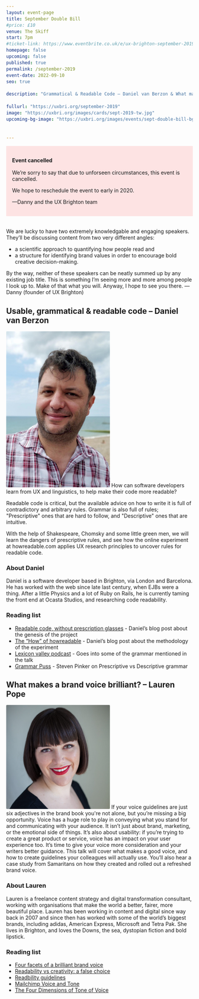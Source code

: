 ```yaml
---
layout: event-page
title: September Double Bill
#price: £10
venue: The Skiff
start: 7pm
#ticket-link: https://www.eventbrite.co.uk/e/ux-brighton-september-2019-double-bill-tickets-66206211561#tickets
homepage: false
upcoming: false
published: true
permalink: /september-2019
event-date: 2022-09-10
seo: true

description: "Grammatical & Readable Code – Daniel van Berzon & What makes a brand voice brilliant? – Lauren Pope"

fullurl: "https://uxbri.org/september-2019"
image: "https://uxbri.org/images/cards/sept-2019-tw.jpg"
upcoming-bg-image: "https://uxbri.org/images/events/sept-double-bill-bg.jpg"


---
```


<div style="background: rgba(255,0,0,0.1); padding: 1rem; margin-bottom: 2rem;">
 <p style="margin-bottom: 1rem;"><strong>Event cancelled</strong></p>
 <p>We’re sorry to say that due to unforseen circumstances, this event is cancelled.</p>
 <p>We hope to reschedule the event to early in 2020.</p>
 <p>—Danny and the UX Brighton team</p>
</div>

We are lucky to have two extremely knowledgable and engaging speakers. They’ll be discussing content from two very different angles:

 - a scientific approach to quantifying how people read and
 - a structure for identifying brand values in order to encourage bold creative decision-making.

By the way, neither of these speakers can be neatly summed up by any existing job title. This is something I’m seeing more and more among people I look up to. Make of that what you will. Anyway, I hope to see you there. —Danny (founder of UX Brighton)

## Usable, grammatical & readable code – Daniel van Berzon
<img src="/images/events/Daniel-van-Berzon.jpg" width="280" class="talk__thumb" style="border-radius: 2px;">
How can software developers learn from UX and linguistics, to help make their code more readable?

Readable code is critical, but the available advice on how to write it is full of contradictory and arbitrary rules. Grammar is also full of rules; "Prescriptive" ones that are hard to follow, and "Descriptive" ones that are intuitive.

With the help of Shakespeare, Chomsky and some little green men, we will learn the dangers of prescriptive rules, and see how the online experiment at howreadable.com applies UX research principles to uncover rules for readable code.

### About Daniel
Daniel is a software developer based in Brighton, via London and Barcelona. He has worked with the web since late last century, when EJBs were a thing. After a little Physics and a lot of Ruby on Rails, he is currently taming the front end at Ocasta Studios, and researching code readability.

### Reading list

- [Readable code, without prescription glasses](https://vanberzon.com/readable-code-prescription/) - Daniel’s blog post about the genesis of the project
- [The “How” of howreadable](https://vanberzon.com/how-readable-how/) - Daniel’s blog post about the methodology of the experiment
- [Lexicon valley podcast](https://slate.com/human-interest/2016/10/john-mcwhorter-on-the-made-up-rules-of-pronouns.html) - Goes into some of the grammar mentioned in the talk
- [Grammar Puss](https://slate.com/human-interest/2016/10/john-mcwhorter-on-the-made-up-rules-of-pronouns.html) - Steven Pinker on Prescriptive vs Descriptive grammar

## What makes a brand voice brilliant? – Lauren Pope
<img src="/images/events/Lauren-Pope.jpg" width="280" class="talk__thumb" style="border-radius: 2px;">
If your voice guidelines are just six adjectives in the brand book you're not alone, but you’re missing a big opportunity.  
Voice has a huge role to play in conveying what you stand for and communicating with your audience. It isn’t just about brand, marketing, or the emotional side of things. It’s also about usability: if you’re trying to create a great product or service, voice has an impact on your user experience too.
It’s time to give your voice more consideration and your writers better guidance. This talk will cover what makes a good voice, and how to create guidelines your colleagues will actually use. You’ll also hear a case study from Samaritans on how they created and rolled out a refreshed brand voice.

### About Lauren

Lauren is a freelance content strategy and digital transformation consultant, working with organisations that make the world a better, fairer, more beautiful place. Lauren has been working in content and digital since way back in 2007 and since then has worked with some of the world’s biggest brands, including adidas, American Express, Microsoft and Tetra Pak. She lives in Brighton, and loves the Downs, the sea, dystopian fiction and bold lipstick.


### Reading list

 - [Four facets of a brilliant brand voice](https://medium.com/@la_pope/four-facets-of-a-brilliant-brand-voice-ea7ced29e96e )
 - [Readability vs creativity: a false choice](https://uxdesign.cc/readability-vs-creativity-a-false-choice-aeab0ce5d010)
 - [Readbility guidelines](https://readabilityguidelines.myxwiki.org/xwiki/bin/view/Main/)
 - [Mailchimp Voice and Tone](https://styleguide.mailchimp.com/voice-and-tone/)
 - [The Four Dimensions of Tone of Voice](https://www.nngroup.com/articles/tone-of-voice-dimensions/)
